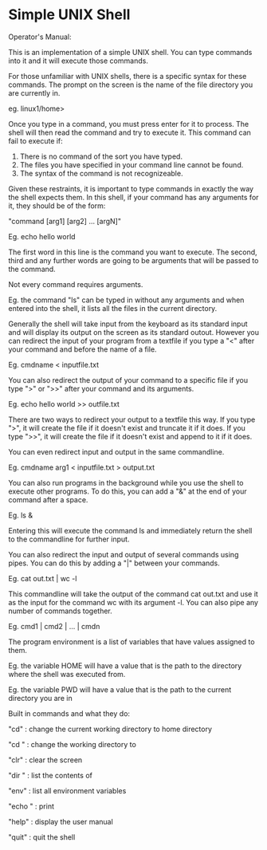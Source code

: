 # Simple UNIX Shell

Operator's Manual:

This is an implementation of a simple UNIX shell. You can type commands into it
and it will execute those commands.

For those unfamiliar with UNIX shells, there is a specific syntax for these
commands.
The prompt on the screen is the name of the file directory you are currently in.

eg. linux1/home>

Once you type in a command, you must press enter for it to process. The shell will then read the command
and try to execute it. This command can fail to execute if:
1) There is no command of the sort you have typed.
2) The files you have specified in your command line cannot be found.
3) The syntax of the command is not recognizeable.

Given these restraints, it is important to type commands in exactly the way the shell expects them.
In this shell, if your command has any arguments for it, they should be of the form:

"command [arg1] [arg2] ... [argN]"

Eg. echo hello world

The first word in this line is the command you want to execute. The second, third and any further words
are going to be arguments that will be passed to the command.

Not every command requires arguments.

Eg. the command "ls" can be typed in without any arguments and when entered into the shell, it lists all
the files in the current directory.

Generally the shell will take input from the keyboard as its standard input and will display its output
on the screen as its standard outout. However you can redirect the input of your program from a textfile
if you type a "<" after your command and before the name of a file.

Eg. cmdname < inputfile.txt

You can also redirect the output of your command to a specific file if you type ">" or ">>" after your
command and its arguments.

Eg. echo hello world >> outfile.txt

There are two ways to redirect your output to a textfile this way.
If you type ">", it will create the file if it doesn't exist and truncate it if it does.
If you type ">>", it will create the file if it doesn't exist and append to it if it does.

You can even redirect input and output in the same commandline.

Eg. cmdname arg1 < inputfile.txt > output.txt

You can also run programs in the background while you use the shell to execute other programs.
To do this, you can add a "&" at the end of your command after a space.

Eg. ls &

Entering this will execute the command ls and immediately return the shell to the commandline for further input.

You can also redirect the input and output of several commands using pipes. You can do this by adding a "|"
between your commands.

Eg. cat out.txt | wc -l

This commandline will take the output of the command cat out.txt and use it as the input for the command
wc with its argument -l.
You can also pipe any number of commands together.

Eg. cmd1 | cmd2 | ... | cmdn

The program environment is a list of variables that have values assigned to them.

Eg. the variable HOME will have a value that is the path to the directory where the shell was executed from.

Eg. the variable PWD will have a value that is the path to the current directory you are in

Built in commands and what they do:

"cd" : change the current working directory to home directory

"cd <directory>" : change the working directory to  <directory>

"clr" : clear the screen

"dir <directory>" : list the contents of <directory>

"env" : list all environment variables

"echo <message>" : print <message>

"help" : display the user manual

"quit" : quit the shell